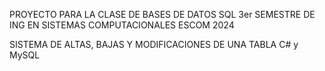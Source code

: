 PROYECTO PARA LA CLASE DE BASES DE DATOS SQL
3er SEMESTRE DE ING EN SISTEMAS COMPUTACIONALES 
ESCOM 2024

SISTEMA DE ALTAS, BAJAS Y MODIFICACIONES DE UNA TABLA
C# y MySQL
